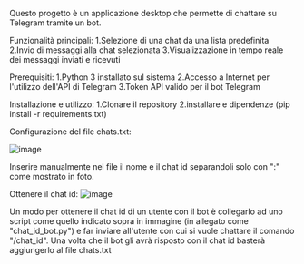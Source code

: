 Questo progetto è un applicazione desktop che permette di chattare su Telegram tramite un bot.

Funzionalità principali:
1.Selezione di una chat da una lista predefinita
2.Invio di messaggi alla chat selezionata
3.Visualizzazione in tempo reale dei messaggi inviati e ricevuti


Prerequisiti:
1.Python 3 installato sul sistema
2.Accesso a Internet per l'utilizzo dell'API di Telegram
3.Token API valido per il bot Telegram

Installazione e utilizzo:
1.Clonare il repository
2.installare e dipendenze (pip install -r requirements.txt)

Configurazione del file chats.txt:

![image](https://github.com/Framework8/Messaggi-via-bot_Telegram/assets/109827575/d38e08b2-fb35-477c-8e72-c27082b79450)

Inserire manualmente nel file il nome e il chat id separandoli solo con ":" come mostrato in foto.

Ottenere il chat id:
![image](https://github.com/Framework8/Messaggi-via-bot_Telegram/assets/109827575/697e2765-4df3-45c3-b594-dc5fbfeb84f1)

Un modo per ottenere il chat id di un utente con il bot è collegarlo ad uno script come quello indicato sopra in immagine (in allegato come "chat_id_bot.py") e far inviare all'utente con cui si vuole chattare il comando "/chat_id". Una volta che il bot gli avrà risposto con il chat id basterà aggiungerlo al file chats.txt
